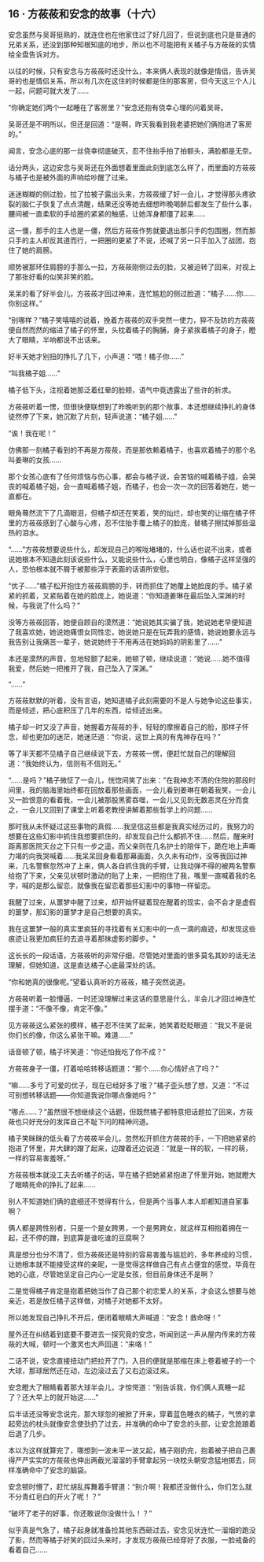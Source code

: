 ## 16 · 方莜莜和安念的故事（十六）

安念虽然与吴哥挺熟的，就连住也在他家住过了好几回了，但说到底也只是普通的兄弟关系，还没到那种知根知底的地步，所以也不可能把有关橘子与方莜莜的实情给全盘告诉对方。

以往的时候，只有安念与方莜莜时还没什么，本来俩人表现的就像是情侣，告诉吴哥的也是情侣关系，所以有几次在这住的时候都是住的那客房，但今天这三个人儿一起，问题可就大发了……

“你确定她们两个一起睡在了客房里？”安念还抱有侥幸心理的问着吴哥。

吴哥还是不明所以，但还是回道：“是啊，昨天我看到我老婆把她们俩抱进了客房的。”

闻言，安念心底的那一丝侥幸彻底破灭，忍不住抬手拍了拍额头，满脸都是无奈。

话分两头，这边安念与吴哥还在外面想着里面此刻到底怎么样了，而里面的方莜莜与橘子也是被外面的声响给吵醒了过来。

迷迷糊糊的侧过脸，拉了拉被子露出头来，方莜莜缓了好一会儿，才觉得那头疼欲裂的脑仁子恢复了点点清醒，结果还没等她去细想昨晚喝醉后都发生了些什么事，腰间被一直柔软的手给圈的紧紧的触感，让她浑身都僵了起来……

这一僵，那手的主人也是一僵，然后方莜莜作势就要退出那只手的包围圈，然而那只手的主人却反其道而行，一把圈的更紧了不说，还喊了另一只手加入了战团，抱住了她的肩膀。

顺势被那环住肩膀的手那么一拉，方莜莜刚侧过去的脸，又被迫转了回来，对视上了那张好看的似笑非笑的脸。

呆呆的看了好半会儿，方莜莜才回过神来，连忙尴尬的侧过脸道：“橘子……你……你别这样。”

“别哪样？”橘子笑嘻嘻的说着，挽着方莜莜的双手突然一使力，猝不及防的方莜莜便自然而然的缩进了橘子的怀里，头枕着橘子的胸脯，身子紧挨着橘子的身子，瞪大了眼睛，半响都说不出话来。

好半天她才别扭的挣扎了几下，小声道：“喂！橘子你……”

“叫我橘子姐……”

橘子低下头，注视着她那泛着红晕的脸颊，语气中竟透露出了些许的祈求。

方莜莜听着一愣，但很快便联想到了昨晚听到的那个故事，本还想继续挣扎的身体徒然停了下来，她沉默了片刻，轻声说道：“橘子姐……”

“诶！我在呢！”

仿佛那一刻橘子看到的不再是方莜莜，而是那依赖着橘子，也喜欢着橘子的那个名叫姜琳的女孩……

那个女孩心底有了任何烦恼与伤心事，都会与橘子说，会苦恼的喊着橘子姐，会哭丧的喊着橘子姐，会一直喊着橘子姐，而橘子，也会一次一次的回答着她在，她一直都在。

眼角蓦然流下了几滴眼泪，但橘子却还在笑着，笑的灿烂，却也笑的让缩在橘子怀里的方莜莜感到了心酸与心疼，忍不住抬手覆上橘子的脸庞，替橘子擦拭掉那些温热的泪水。

“……”方莜莜想要说些什么，却发现自己的喉咙堵堵的，什么话也说不出来，或者说她根本不知道此刻该说些什么，又能说些什么，心里也明白，像橘子这样坚强的人，恐怕根本就不屑于被那些浮于表面的话语所安慰。

“优子……”橘子松开抱住方莜莜肩膀的手，转而抓住了她覆上她脸庞的手。橘子紧紧的抓着，又紧贴着在她的脸庞上，她说道：“你知道姜琳在最后坠入深渊的时候，与我说了什么吗？”

没等方莜莜回答，她便自顾自的漠然道：“她说她其实骗了我，她说她老早便知道了我喜欢她，她说她痛恨女同性恋，她说她只是在玩弄我的感情，她说她要永远与我告别让我痛苦一辈子，她说她终于不用再活在她妈妈的阴影里了……”

本还是漠然的声音，忽地轻颤了起来，她顿了顿，继续说道：“她说……她不值得我爱，然后她一把推开了我，自己坠入了深渊。”

“……”

方莜莜默默的听着，没有言语，她知道橘子此刻需要的不是人与她争论这些事实，而是倾述，把心底积压了几年的东西，给倾述出来。

橘子却一时又没了声音，她握着方莜莜的手，轻轻的摩擦着自己的脸，那样子怀念，却也更加的迷茫，她迷茫道：“你说，这世上真的有鬼神存在吗？”

等了半天都不见橘子自己继续说下去，方莜莜一愣，便赶忙就自己的理解回道：“我始终认为，信则有不信则无。”

“……是吗？”橘子微怔了一会儿，恍惚间笑了出来："在我神志不清的住院的那段时间里，我的脑海里始终都在回放着那些画面，一会儿看到姜琳在朝着我笑，一会儿又一脸恨意的看着我，一会儿被那股黑雾吞噬，一会儿又见到无数恶灵在分而食之，一会儿又回到了课堂上听着老教授讲解着那些哲学上的问题……

那时我从未怀疑过这些事物的真假……我坚信这些都是我真实经历过的，我努力的想要在这些幻影中抓住我想要抓住的，却发现自己什么都抓不住……然后，醒来时距离那医院天台之下只有一步之遥，而父亲则在几名护士的陪伴下，跪在地上声嘶力竭的向我哭喊着……我呆呆回身看着那幕画面，久久未有动作，没等我回过神来，几名警察忽然冲了上来，俩人各自抓住我的手臂，让我动弹不得的被两名警察给抱了下来，父亲见状顿时激动的贴了上来，一把抱住了我，嘴里一直喊着我的名字，喊的是那么留恋，就像我在留恋着那些幻影中的事物一样留恋。

我醒了过来，从噩梦中醒了过来，却开始怀疑着现在醒着的现实，会不会才是虚假的噩梦，那幻影的噩梦才是自己想要的真实。

我在这噩梦一般的真实里疯狂的寻找着有关幻影中的一点一滴的痕迹，却发现这些痕迹让我更加疯狂的去追寻着那抹虚影的脚步。"

这长长的一段话语，方莜莜听的非常仔细，尽管她对里面的很多莫名其妙的话无法理解，但她知道，这是直达橘子心底最深处的话。

“你和她真的很像呢。”望着认真听的方莜莜，橘子突然说道。

方莜莜听着一脸懵逼，一时还没理解过来这话的意思是什么，半会儿才回过神连忙摆手道：“不像不像，肯定不像。”

见方莜莜这么紧张的模样，橘子忍不住笑了起来，她笑着眨眨眼道：“我又不是说你们长的像，你这么紧张干嘛。难道……”

话音顿了顿，橘子坏笑道：“你还怕我吃了你不成？”

方莜莜身子一僵，打着哈哈转移话题道：“那个……你心情好点了吗？”

“嘛……多亏了可爱的优子，现在已经好多了哦？”橘子歪头想了想，又道：“不过可别想转移话题——你知道我说你哪点像她吗？”

“哪点……？”虽然很不想继续这个话题，但既然橘子都特意把话题拉了回来，方莜莜也只好充分的发挥自己不耻下问的精神问道。

橘子笑眯眯的低头看了方莜莜半会儿，忽然松开抓住方莜莜的手，一下把她紧紧的抱进了怀里，并大肆的蹭了起来，边蹭着还边说道：“就是一样的软，一样的萌，一样的容易害羞呀。”

方莜莜根本就没工夫去听橘子的话，早在橘子把她紧紧抱进了怀里开始，她就瞪大了眼睛死命的挣扎了起来……

别人不知道她们俩的底细还不觉得有什么，但是两个当事人本人却都知道自家事啊？

俩人都是跨性别者，只是一个是女跨男，一个是男跨女，就这样互相抱着拥在一起，还不停的蹭，到底算是谁吃谁的豆腐啊？

真是想分也分不清了，但方莜莜还是特别的容易害羞与尴尬的，多年养成的习惯，让她根本就不能接受这样的亲昵，一是觉得这样做自己有点占便宜的感觉，毕竟在她的心底，尽管她坚定自己内心一定是女孩，但目前身体还不是啊？

二是觉得橘子肯定是抱着把她当作了自己那个初恋爱人的关系，才会这么想要与她亲近，若是放任橘子这样做，对橘子对她都不太好。

所以她发现自己挣扎不开后，便闭着眼睛大声喊道：“安念！救命呀！”

屋外还在纠结着到底要不要进去一探究竟的安念，听闻到这一声从屋内传来的方莜莜的大喊，顿时一个激灵也大声回道：“来咯！”

二话不说，安念直接扭动门把拉开了门，入目的便就是那缩在床上卷着被子的一个大球，那球居然还在动，左边滚过去了又右边滚过来。

安念瞪大了眼睛看着那大球半会儿，才惊愕道：“别告诉我，你们俩人真睡一起了？还大早上的就开始这……”

后半话还没等安念说完，那大球忽的被掀了开来，穿着蓝色睡衣的橘子，气愤的拿起旁边的枕头就像安念使劲扔了过去，并准确的命中了安念的头部，让安念跄踉着后退了几步。

本以为这样就算完了，哪想到一波未平一波又起，橘子刚扔完，抱着被子把自己裹得严严实实的方莜莜也伸出两截光溜溜的手臂拿起另一块枕头朝安念猛地掷去，同样准确命中了安念的脑袋。

安念顿时懵了，赶忙胡乱挥舞着手臂道：“别介啊！我都还没做什么，你们怎么就不分青红皂白的开火了呢！？”

“破坏了老子的好事，你还敢说你没做什么！？”

似乎真是气急了，橘子起身就准备捡其他东西砸过去，安念见状连忙一溜烟的跑没了影，然而等橘子好笑的回过头来时，才发现方莜莜已经穿好了衣服，一脸戒备的看着自己……
